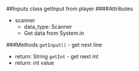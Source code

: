 ##Inputs class
getInput from player
####Attributes
* scanner
  * data_type: Scanner
  * Get data from System.in




###Methods
`getInput()` - get next line
* return: String
`getInt` - get next int
* return: int value